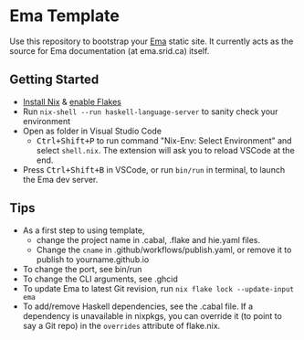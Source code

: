 # Ema Template

Use this repository to bootstrap your [Ema](https://ema.srid.ca/) static site. It currently acts as the source for Ema documentation (at ema.srid.ca) itself.

## Getting Started

- [Install Nix](https://nixos.org/download.html) & [enable Flakes](https://nixos.wiki/wiki/Flakes)
- Run `nix-shell --run haskell-language-server` to sanity check your environment 
- Open as folder in Visual Studio Code
    - <kbd>Ctrl+Shift+P</kbd> to run command "Nix-Env: Select Environment" and select `shell.nix`. The extension will ask you to reload VSCode at the end.
- Press <kbd>Ctrl+Shift+B</kbd> in VSCode, or run `bin/run` in terminal, to launch the Ema dev server.

## Tips

- As a first step to using template, 
  - change the project name in .cabal, .flake and hie.yaml files.
  - Change the `cname` in .github/workflows/publish.yaml, or remove it to publish to yourname.github.io
- To change the port, see bin/run
- To change the CLI arguments, see .ghcid
- To update Ema to latest Git revision, run `nix flake lock --update-input ema`
- To add/remove Haskell dependencies, see the .cabal file. If a dependency is unavailable in nixpkgs, you can override it (to point to say a Git repo) in the `overrides` attribute of flake.nix.